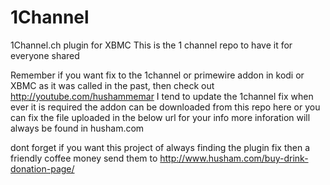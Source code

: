 # 1Channel
1Channel.ch plugin for XBMC
This is the 1 channel repo to have it for everyone shared 


Remember if you want fix to the 1channel or primewire addon in kodi or XBMC as it was called in the past, then check out http://youtube.com/hushammemar 
I tend to update the 1channel fix when ever it is required
the addon can be downloaded from this repo here or you can fix the file uploaded in the below url for your info 
more inforation will always be found in husham.com 

dont forget if you want this project of always finding the plugin fix then a friendly coffee money send them to http://www.husham.com/buy-drink-donation-page/ 
